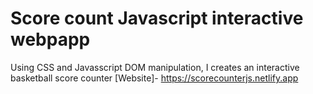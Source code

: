 # Score count Javascript interactive webpapp

Using CSS and Javasscript DOM manipulation, I creates an  interactive basketball score counter
[Website]- https://scorecounterjs.netlify.app

